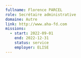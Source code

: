 ```yaml
---
fullname: Florence PARCEL
role: Secrétaire administrative
domaine: Autre
link: http://www.aha-fd.com
missions:
  - start: 2022-09-01
    end: 2022-12-31
    status: service
    employer: ELISE
---
```



